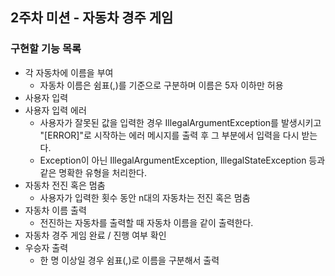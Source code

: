 ##  2주차 미션 - 자동차 경주 게임
### 구현할 기능 목록
- 각 자동차에 이름을 부여
  - 자동차 이름은 쉼표(,)를 기준으로 구분하며 이름은 5자 이하만 허용
- 사용자 입력
- 사용자 입력 에러
  - 사용자가 잘못된 값을 입력한 경우 IllegalArgumentException를 발생시키고 "[ERROR]"로 시작하는 에러 메시지를 출력 후 그 부분에서 입력을 다시 받는다.
  - Exception이 아닌 IllegalArgumentException, IllegalStateException 등과 같은 명확한 유형을 처리한다.
- 자동차 전진 혹은 멈춤
  - 사용자가 입력한 횟수 동안 n대의 자동차는 전진 혹은 멈춤
- 자동차 이름 출력
  - 전진하는 자동차를 출력할 때 자동차 이름을 같이 출력한다.
- 자동차 경주 게임 완료 / 진행 여부 확인
- 우승자 출력
  - 한 명 이상일 경우 쉼표(,)로 이름을 구분해서 출력
